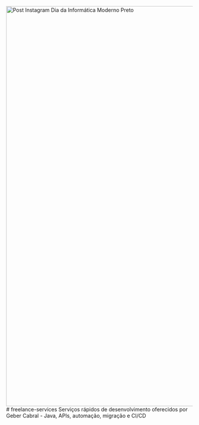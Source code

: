 <img width="1080" height="1080" alt="Post Instagram Dia da Informática Moderno Preto" src="https://github.com/user-attachments/assets/58586dd1-9cf0-4749-b4b2-20414c1e3848" />
# freelance-services
Serviços rápidos de desenvolvimento oferecidos por Geber Cabral - Java, APIs, automação, migração e CI/CD
